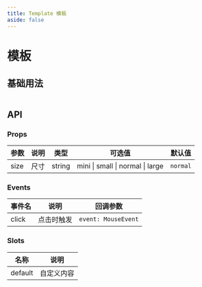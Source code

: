 ```yaml
---
title: Template 模板
aside: false
---
```


# 模板

## 基础用法

```html

```

## API

### Props

| 参数 | 说明 | 类型   | 可选值                           | 默认值   |
|------|----|--------|----------------------------------|----------|
| size | 尺寸 | string | mini \| small \| normal \| large | `normal` |

### Events

| 事件名 | 说明       | 回调参数            |
|--------|----------|---------------------|
| click  | 点击时触发 | `event: MouseEvent` |

### Slots

| 名称    | 说明       |
|---------|----------|
| default | 自定义内容 |
